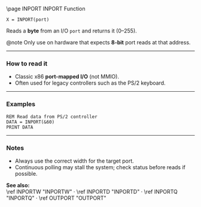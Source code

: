 \page INPORT INPORT Function
```basic
X = INPORT(port)
```

Reads a **byte** from an I/O `port` and returns it (0–255).


@note Only use on hardware that expects **8-bit** port reads at that address.

---

### How to read it

- Classic x86 **port-mapped I/O** (not MMIO).
- Often used for legacy controllers such as the PS/2 keyboard.

---

### Examples
```basic
REM Read data from PS/2 controller
DATA = INPORT(&60)
PRINT DATA
```

---

### Notes
- Always use the correct width for the target port.
- Continuous polling may stall the system; check status before reads if possible.

**See also:**  
\ref INPORTW "INPORTW" · \ref INPORTD "INPORTD" · \ref INPORTQ "INPORTQ" · \ref OUTPORT "OUTPORT"